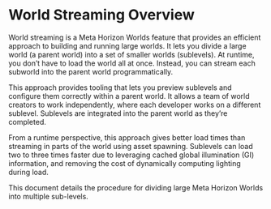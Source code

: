 # World Streaming Overview
World streaming is a Meta Horizon Worlds feature that provides an efficient approach to building and running large worlds. It lets you divide a large world (a parent world) into a set of smaller worlds (sublevels). At runtime, you don’t have to load the world all at once. Instead, you can stream each subworld into the parent world programmatically.

This approach provides tooling that lets you preview sublevels and configure them correctly within a parent world. It allows a team of world creators to work independently, where each developer works on a different sublevel. Sublevels are integrated into the parent world as they’re completed.

From a runtime perspective, this approach gives better load times than streaming in parts of the world using asset spawning. Sublevels can load two to three times faster due to leveraging cached global illumination (GI) information, and removing the cost of dynamically computing lighting during load.

This document details the procedure for dividing large Meta Horizon Worlds into multiple sub-levels.
